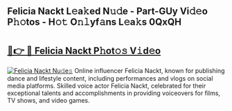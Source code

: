 ## Felicia Nackt L𝚎a𝚔ed N𝚞𝚍e - Part-GUy Vi𝚍𝚎o P𝚑𝚘tos - H𝚘𝚝 O𝚗𝚕yf𝚊ns L𝚎a𝚔s 0QxQH

# <h2><a href="http://kf1aby.oniu.top/?m=Felicia+Nackt">🔗👉 🔴 Felicia Nackt P𝚑ot𝚘𝚜 V𝚒d𝚎o</a></h2>

[![Felicia Nackt Nu𝚍e𝚜](https://i.imgur.com/0qMVB7G.gif)](http://kf1aby.oniu.top/?m=Felicia+Nackt)
Online influencer Felicia Nackt, known for publishing dance and lifestyle content, including performances and vlogs on social media platforms. Skilled voice actor Felicia Nackt, celebrated for their exceptional talents and accomplishments in providing voiceovers for films, TV shows, and video games.  
